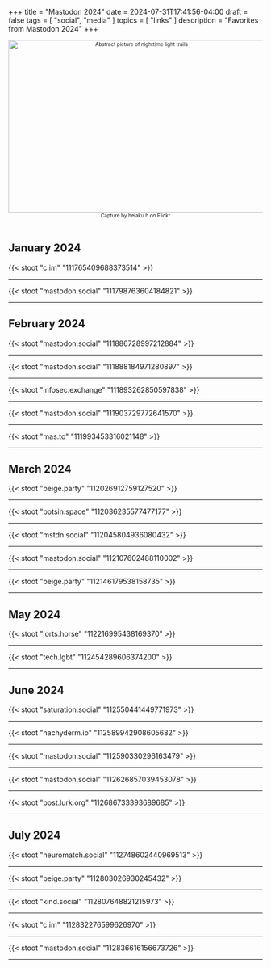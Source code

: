 +++
title = "Mastodon 2024"
date = 2024-07-31T17:41:56-04:00
draft = false
tags = [
  "social",
  "media"
]
topics = [
  "links"
]
description = "Favorites from Mastodon 2024"
+++
<div align="center" style="font-size:x-small"><img src="https://milkfish08.s3.amazonaws.com/photo/blog/abovethefold/53498675435_aba1ab1236_k.jpg" width="512" height="341" alt="Abstract picture of nighttime light trails"
title="Accelerating the future" /><br />
Capture by helaku h on Flickr</div><br clear="all" />

## January 2024

{{< stoot "c.im" "111765409688373514" >}}<hr />
{{< stoot "mastodon.social" "111798763604184821" >}}<hr />

## February 2024

{{< stoot "mastodon.social" "111886728997212884" >}}<hr />
{{< stoot "mastodon.social" "111888184971280897" >}}<hr />
{{< stoot "infosec.exchange" "111893262850597838" >}}<hr />
{{< stoot "mastodon.social" "111903729772641570" >}}<hr />
{{< stoot "mas.to" "111993453316021148" >}}<hr />

## March 2024

{{< stoot "beige.party" "112026912759127520" >}}<hr />
{{< stoot "botsin.space" "112036235577477177" >}}<hr />
{{< stoot "mstdn.social" "112045804936080432" >}}<hr />
{{< stoot "mastodon.social" "112107602488110002" >}}<hr />
{{< stoot "beige.party" "112146179538158735" >}}<hr />

## May 2024

{{< stoot "jorts.horse" "112216995438169370" >}}<hr />
{{< stoot "tech.lgbt" "112454289606374200" >}}<hr />

## June 2024

{{< stoot "saturation.social" "112550441449771973" >}}<hr />
{{< stoot "hachyderm.io" "112589942908605682" >}}<hr />
{{< stoot "mastodon.social" "112590330296163479" >}}<hr />
{{< stoot "mastodon.social" "112626857039453078" >}}<hr />
{{< stoot "post.lurk.org" "112686733393689685" >}}<hr />

## July 2024

{{< stoot "neuromatch.social" "112748602440969513" >}}<hr />
{{< stoot "beige.party" "112803026930245432" >}}<hr />
{{< stoot "kind.social" "112807648821215973" >}}<hr />
{{< stoot "c.im" "112832276599626970" >}}<hr />
{{< stoot "mastodon.social" "112836616156673726" >}}<hr />